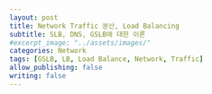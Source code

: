 ```yaml
---
layout: post
title: Network Traffic 분산, Load Balancing
subtitle: SLB, DNS, GSLB에 대한 이론
#excerpt_image: "../assets/images/"
categories: Network
tags: [GSLB, LB, Load Balance, Network, Traffic]
allow_publishing: false
writing: false
---
```


